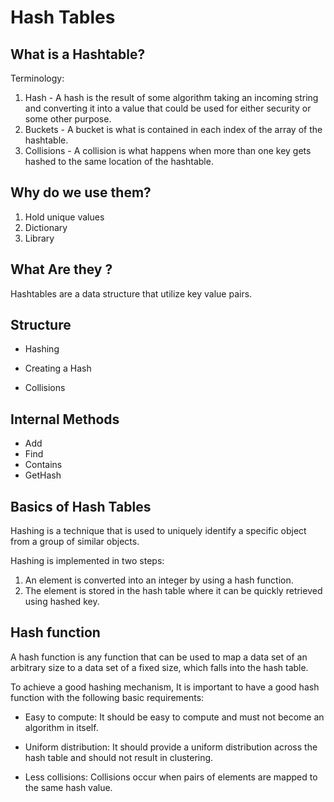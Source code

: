 # Hash Tables

## What is a Hashtable?

Terminology:


1. Hash - A hash is the result of some algorithm taking an incoming string and converting it into a value that could be used for either security or some other purpose. 
2. Buckets - A bucket is what is contained in each index of the array of the hashtable. 
3. Collisions - A collision is what happens when more than one key gets hashed to the same location of the hashtable.



## Why do we use them?

1. Hold unique values
2. Dictionary
3. Library

## What Are they ?

Hashtables are a data structure that utilize key value pairs.

## Structure

* Hashing

* Creating a Hash

* Collisions


## Internal Methods

* Add
* Find
* Contains
* GetHash

## Basics of Hash Tables


Hashing is a technique that is used to uniquely identify a specific object from a group of similar objects.

Hashing is implemented in two steps:

1. An element is converted into an integer by using a hash function.
2. The element is stored in the hash table where it can be quickly retrieved using hashed key.

## Hash function


A hash function is any function that can be used to map a data set of an arbitrary size to a data set of a fixed size, which falls into the hash table.

To achieve a good hashing mechanism, It is important to have a good hash function with the following basic requirements:

* Easy to compute: It should be easy to compute and must not become an algorithm in itself.

* Uniform distribution: It should provide a uniform distribution across the hash table and should not result in clustering.

* Less collisions: Collisions occur when pairs of elements are mapped to the same hash value.




